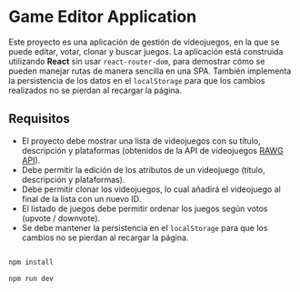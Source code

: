 # Game Editor Application

Este proyecto es una aplicación de gestión de videojuegos, en la que se puede editar, votar, clonar y buscar juegos. La aplicación está construida utilizando **React** sin usar `react-router-dom`, para demostrar cómo se pueden manejar rutas de manera sencilla en una SPA. También implementa la persistencia de los datos en el `localStorage` para que los cambios realizados no se pierdan al recargar la página.

## Requisitos

- El proyecto debe mostrar una lista de videojuegos con su título, descripción y plataformas (obtenidos de la API de videojuegos [RAWG API](https://api.rawg.io)).
- Debe permitir la edición de los atributos de un videojuego (título, descripción y plataformas).
- Debe permitir clonar los videojuegos, lo cual añadirá el videojuego al final de la lista con un nuevo ID.
- El listado de juegos debe permitir ordenar los juegos según votos (upvote / downvote).
- Se debe mantener la persistencia en el `localStorage` para que los cambios no se pierdan al recargar la página.

```bash

npm install

npm run dev

```
